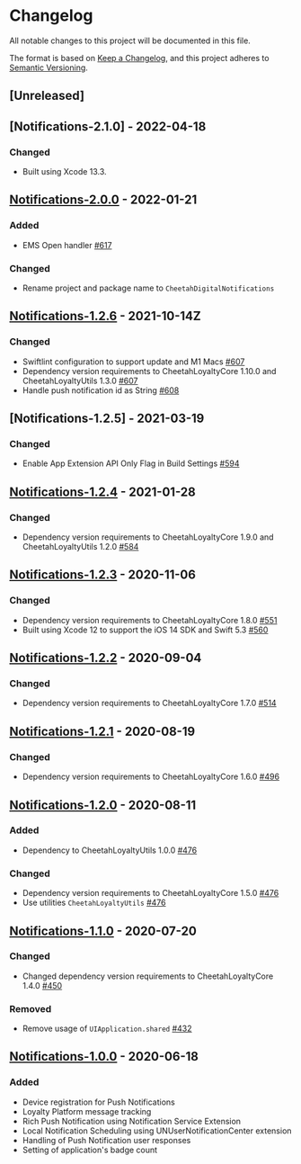 # Changelog
All notable changes to this project will be documented in this file.

The format is based on [Keep a Changelog](https://keepachangelog.com/en/1.0.0/),
and this project adheres to [Semantic Versioning](https://semver.org/spec/v2.0.0.html).

## [Unreleased]

## [Notifications-2.1.0] - 2022-04-18
### Changed
- Built using Xcode 13.3.

## [Notifications-2.0.0] - 2022-01-21
### Added
- EMS Open handler [#617]
### Changed
- Rename project and package name to `CheetahDigitalNotifications`

[#617]: https://github.com/LoyalSphere/cheetah-loyalty-ios-sdk/pull/617
[Notifications-2.0.0]: https://github.com/LoyalSphere/cheetah-loyalty-ios-sdk/milestone/99?closed=1

## [Notifications-1.2.6] - 2021-10-14Z
### Changed
- Swiftlint configuration to support update and M1 Macs [#607]
- Dependency version requirements to CheetahLoyaltyCore 1.10.0 and CheetahLoyaltyUtils 1.3.0 [#607]
- Handle push notification id as String [#608]

[#607]: https://github.com/LoyalSphere/cheetah-loyalty-ios-sdk/pull/607
[#608]: https://github.com/LoyalSphere/cheetah-loyalty-ios-sdk/pull/608
[Notifications-1.2.6]: https://github.com/LoyalSphere/cheetah-loyalty-ios-sdk/milestone/93?closed=1

## [Notifications-1.2.5] - 2021-03-19
### Changed
- Enable App Extension API Only Flag in Build Settings [#594]

[#594]: https://github.com/LoyalSphere/cheetah-loyalty-ios-sdk/pull/594
[Notifications-1.2.4]: https://github.com/LoyalSphere/cheetah-loyalty-ios-sdk/milestone/89?closed=1

## [Notifications-1.2.4] - 2021-01-28
### Changed
- Dependency version requirements to CheetahLoyaltyCore 1.9.0 and CheetahLoyaltyUtils 1.2.0 [#584]

[#584]: https://github.com/LoyalSphere/cheetah-loyalty-ios-sdk/pull/584
[Notifications-1.2.4]: https://github.com/LoyalSphere/cheetah-loyalty-ios-sdk/milestone/80?closed=1

## [Notifications-1.2.3] - 2020-11-06
### Changed
- Dependency version requirements to CheetahLoyaltyCore 1.8.0 [#551]
- Built using Xcode 12 to support the iOS 14 SDK and Swift 5.3 [#560]

[#551]: https://github.com/LoyalSphere/cheetah-loyalty-ios-sdk/pull/551
[#560]: https://github.com/LoyalSphere/cheetah-loyalty-ios-sdk/pull/560
[Notifications-1.2.3]: https://github.com/LoyalSphere/cheetah-loyalty-ios-sdk/milestone/70?closed=1

## [Notifications-1.2.2] - 2020-09-04
### Changed
- Dependency version requirements to CheetahLoyaltyCore 1.7.0 [#514]

[#514]: https://github.com/LoyalSphere/cheetah-loyalty-ios-sdk/pull/514
[Notifications-1.2.2]: https://github.com/LoyalSphere/cheetah-loyalty-ios-sdk/milestone/58?closed=1

## [Notifications-1.2.1] - 2020-08-19
### Changed
- Dependency version requirements to CheetahLoyaltyCore 1.6.0 [#496]

[#496]: https://github.com/LoyalSphere/cheetah-loyalty-ios-sdk/pull/496
[Notifications-1.2.1]: https://github.com/LoyalSphere/cheetah-loyalty-ios-sdk/milestone/51?closed=1

## [Notifications-1.2.0] - 2020-08-11
### Added
- Dependency to CheetahLoyaltyUtils 1.0.0 [#476]
### Changed
- Dependency version requirements to CheetahLoyaltyCore 1.5.0 [#476]
- Use utilities `CheetahLoyaltyUtils` [#476]

[#476]: https://github.com/LoyalSphere/cheetah-loyalty-ios-sdk/pull/476
[Notifications-1.2.0]: https://github.com/LoyalSphere/cheetah-loyalty-ios-sdk/milestone/42?closed=1

## [Notifications-1.1.0] - 2020-07-20
### Changed
- Changed dependency version requirements to CheetahLoyaltyCore 1.4.0 [#450]

### Removed
- Remove usage of `UIApplication.shared` [#432]

[#432]: https://github.com/LoyalSphere/cheetah-loyalty-ios-sdk/pull/432
[#450]: https://github.com/LoyalSphere/cheetah-loyalty-ios-sdk/pull/450
[Notifications-1.1.0]: https://github.com/LoyalSphere/cheetah-loyalty-ios-sdk/milestone/33?closed=1

## [Notifications-1.0.0] - 2020-06-18
### Added
- Device registration for Push Notifications
- Loyalty Platform message tracking
- Rich Push Notification using Notification Service Extension
- Local Notification Scheduling using UNUserNotificationCenter extension
- Handling of Push Notification user responses
- Setting of application's badge count

[Notifications-1.0.0]: https://github.com/LoyalSphere/cheetah-loyalty-ios-sdk/milestone/29?closed=1
